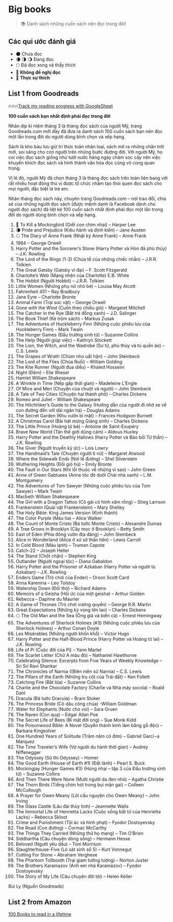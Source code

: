 # Big books

> :books: Danh sách những cuốn sách nên đọc trong đời!

## Các qui ước đánh giá

- 🌑 Chưa đọc
- 🌘 🌗 🌖 Đang đọc
- 🌕 Đã đọc xong và thấy thích
- 🌝 **Không đề nghị đọc**
- 🌟 **Thực sự thích**

## List 1 from Goodreads

🔥🔥🔥[Track my reading progress with GoogleSheet](https://docs.google.com/spreadsheets/d/1gKkxHf6vFP8y_WdcckLQl9bDAlrujZBuqBn1Ckns2iM/edit?usp=sharing)

**100 cuốn sách bạn nhất định phải đọc trong đời**

Nhân dịp kỉ niệm tháng 3 là tháng đọc sách của người Mỹ, trang Goodreads.com mới đây đã đưa ra danh sách 100 cuốn sách bạn nên đọc một lần trong đời do người dùng bình chọn và xếp hạng.

Sách là kho báu lưu giữ tri thức toàn nhân loại, sách mở ra những chân trời mới, soi sáng cho con người trên những bước đường đời. Với người Mỹ, họ coi việc đọc sách giống như tưới nước hàng ngày chăm sóc cây nên việc khuyến khích đọc sách và hình thành văn hóa đọc cũng vô cùng quan trọng.

Vì lẽ đó, người Mỹ đã chọn tháng 3 là tháng đọc sách trên toàn liên bang với rất nhiều hoạt động thú vị được tổ chức nhằm tạo thói quen đọc sách cho mọi người, đặc biệt là trẻ em.

Nhân tháng đọc sách này, chuyên trang Goodreads.com – nơi trao đổi, chia sẻ của những người đọc sách (được mệnh danh là Facebook dành cho người đọc sách) đã liệt kê 100 cuốn sách nhất định phải đọc một lần trong đời do người dùng bình chọn và xếp hạng.

1. 🌟 To Kill a Mockingbird (Giết con chim nhại) – Harper Lee
2. 🌘 Pride and Prejudice (Kiêu hãnh và định kiến) – Jane Austen
3. 🌕 The Diary of Anne Frank (Nhật ký Anne Frank) – Anne Frank
4. 1984 – George Orwell
5. Harry Potter and the Sorcerer’s Stone (Harry Potter và Hòn đá phù thủy) – J.K. Rowling
6. The Lord of the Rings (1-3) (Chúa tể của những chiếc nhẫn) – J.R.R. Tolkien
7. The Great Gatsby (Gatsby vĩ đại) – F. Scott Fitzgerald
8. Charlotte’s Web (Mạng nhện của Charlotte) E.B. White
9. The Hobbit (Người Hobbit) – J.R.R. Tolkien
10. Little Women (Những phụ nữ nhỏ bé) – Louisa May Alcott
11. Fahrenheit 451 – Ray Bradbury
12. Jane Eyre – Charlotte Bronte
13. Animal Farm (Trại súc vật) – George Orwell
14. Gone with the Wind (Cuốn theo chiều gió) – Margaret Mitchell
15. The Catcher in the Rye (Bắt trẻ đồng xanh) – J.D. Salinger
16. The Book Thief (Kẻ trộm sách) – Markus Zusak
17. The Adventures of Huckleberry Finn (Những cuộc phiêu lưu của Huckleberry Finn) – Mark Twain
18. The Hunger Games (Đấu trường sinh tử) – Suzanne Collins
19. The Help (Người giúp việc) – Kathryn Stockett
20. The Lion, the Witch, and the Wadrobe (Sư tử, phù thủy và tủ quần áo) – C.S. Lewis
21. The Grapes of Wrath (Chùm nho uất hận) – John Steinbeck
22. The Lord of the Flies (Chúa Ruồi) – William Golding
23. The Kite Runner (Người đua diều) – Khaled Hosseini
24. Night (Đêm) – Elie Wiesel
25. Hamlet William Shakespeare
26. A Wrinkle in Time (Nếp gấp thời gian) – Madeleine L’Engle
27. Of Mice and Men (Chuyện của chuột và người) – John Steinbeck
28. A Tale of Two Cities (Chuyện hai thành phố) – Charles Dickens
29. Romeo and Juliet – William Shakespeare
30. The Hitchhiker’s Guide to the Galaxy (Hướng dẫn của người đi nhờ xe về con đường đến với dải ngân hà) – Douglas Adams
31. The Secret Garden (Khu vườn bí mật) – Frances Hodgson Burnett
32. A Christmas Carol (Bài hát mừng Giáng sinh) – Charles Dickens
33. The Little Prince (Hoàng tử bé) – Antoine de Saint-Exupéry
34. Brave New World (Tân thế giới dũng cảm) – Aldous Huxley
35. Harry Potter and the Deathly Hallows (Harry Potter và Bảo bối Tử thần) – J.K. Rowling
36. The Giver (Người truyền ký ức) – Lois Lowry
37. The Handmaid’s Tale (Chuyện người tì nữ) – Margaret Atwood
38. Where the Sidewalk Ends (Nơi lề đường) – Shel Silverstein
39. Wuthering Heights (Đồi gió hú) – Emily Bronte
40. The Fault in Our Stars (Khi lỗi thuộc về những vì sao) – John Green
41. Anne of Green Gabluees (Anne tóc đỏ dưới Chái nhà xanh) – L.M. Montgomery
42. The Adventures of Tom Sawyer (Những cuộc phiêu lưu của Tom Sawyer) – Mark Twain
43. Macbeth William Shakespeare
44. The Girl with a Dragon Tattoo (Cô gái có hình xăm rồng) – Stieg Larrson
45. Frankenstein (Quái vật Frankenstein) – Mary Shelley
46. The Holy Bible: King James Version (Kinh thánh)
47. The Color Purple (Màu tía) – Alice Walker
48. The Count of Monte Cristo (Bá tước Monte Cristo) – Alexandre Dumas
49. A Tree Grows in Brooklyn (Cây mọc ở Brooklyn) – Betty Smith
50. East of Eden (Phía đông vườn địa đàng) – John Steinbeck
51. Alice in Wonderland (Alice ở xứ sở thần tiên) – Lewis Carroll
52. In Cold Blood (Máu lạnh) – Truman Capote
53. Catch-22 – Joseph Heller
54. The Stand (Chốt chặn) – Stephen King
55. Outlander (Người ngoại tộc) – Diana Gabaldon
56. Harry Potter and the Prisoner of Azkaban (Harry Potter và người tù Azkaban) – J.K. Rowling
57. Enders Game (Trò chơi của Ender) – Orson Scott Card
58. Anna Karenina – Leo Tolstoy
59. Watership Down (Đồi thỏ) – Richard Adams
60. Memoirs of a Geisha (Hồi ức của một geisha) – Arthur Golden
61. Rebecca – Daphne du Maurier
62. A Game of Thrones (Trò chơi vương quyền) – George R.R. Martin
63. Great Expectations (Những kỳ vọng lớn lao) – Charles Dickens
64. 🌕 The Old Man and the Sea (Ông già và biển cả) – Ernest Hemingway
65. The Adventures of Sherlock Holmes (#3) (Những cuộc phiêu lưu của Sherlock Holmes) – Arthur Conan Doyle
66. Les Misérables (Những người khốn khổ) – Victor Hugo
67. Harry Potter and the Half-Blood Prince (Harry Potter và Hoàng tử lai) – J.K. Rowling
68. Life of Pi (Cuộc đời của Pi) – Yann Martel
69. The Scarlet Letter (Chữ A màu đỏ) – Nathaniel Hawthorne
70. Celebrating Silence: Excerpts from Five Years of Weekly Knowledge – Sri Sri Ravi Shankar
71. The Chronicles of Narnia ((Biên niên sử Narnia) – C.S. Lewis
72. The Pillars of the Earth (Những trụ cột của Trái đất) – Ken Follett
73. Catching Fire (Bắt lửa) – Suzanne Collins
74. Charlie and the Chocolate Factory (Charlie và Nhà máy socola) – Roald Dahl
75. Dracula (Bá tước Dracula) – Bram Stoker
76. The Princess Bride (Cô dâu công chúa) -William Goldman
77. Water for Elephants (Nước cho voi) – Sara Gruen
78. The Raven (Con quạ) – Edgar Allan Poe
79. The Secret Life of Bees (Bí mật đời ong) – Sue Monk Kidd
80. The Poisonwood Bible: A Novel (Quyển thánh kinh làm bằng gỗ độc) – Barbara Kingsolver
81. One Hundred Years of Solitude (Trăm năm cô đơn) – Gabriel Garcí¬a Márquez
82. The Time Traveler’s Wife (Vợ người du hành thời gian) – Audrey Niffenegger
83. The Odyssey (Sử thi Odyssey) – Homer
84. The Good Earth (House of Earth #1) (Đất lành) – Pearl S. Buck
85. Mockingjay (Hunger Games #3) (Húng nhại – tập 3 của Đấu trường sinh tử) – Suzanne Collins
86. And Then There Were None (Mười người da đen nhỏ) – Agatha Christie
87. The Thorn Birds (Tiếng chim hót trong bụi mận gai) – Colleen McCullough
88. A Prayer for Owen Meany (Lời cầu nguyện cho Owen Meany) – John Irving
89. The Glass Castle (Lâu đài thủy tinh) – Jeannette Walls
90. The Immortal Life of Henrietta Lacks (Cuộc sống bất tử của Henrietta Lacks) – Rebecca Skloot
91. Crime and Punishment (Tội ác và hình phạt) – Fyodor Dostoyevsky
92. The Road (Con đường) – Cormac McCarthy
93. The Things They Carried (Những thứ họ mang) – Tim O’Brien
94. Siddhartha (Câu chuyện dòng sông) – Hermann Hesse
95. Beloved (Người yêu dấu) – Toni Morrison
96. Slaughterhouse-Five (Lò sát sinh số 5) – Kurt Vonnegut
97. Cutting For Stone – Abraham Verghese
98. The Phantom Tollbooth (Trại giam tưởng tượng) – Norton Juster
99. The Brothers Karamazov (Anh em nhà Karamazov) – Fyodor Dostoyevsky
100. The Story of My Life (Câu chuyện đời tôi) – Helen Keller

Bùi Ly (Nguồn Goodreads)

## List 2 from Amazon 

[100 Books to read in a lifetime](https://www.amazon.com/l/ref=mh_rd_l?node=8192263011)
